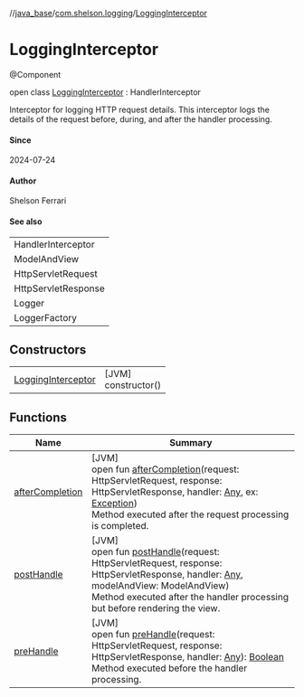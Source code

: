 //[java_base](../../../index.md)/[com.shelson.logging](../index.md)/[LoggingInterceptor](index.md)

# LoggingInterceptor

@Component

open class [LoggingInterceptor](index.md) : HandlerInterceptor

Interceptor for logging HTTP request details. This interceptor logs the details of the request before, during, and after the handler processing.

#### Since

2024-07-24

#### Author

Shelson Ferrari

#### See also

| |
|---|
| HandlerInterceptor |
| ModelAndView |
| HttpServletRequest |
| HttpServletResponse |
| Logger |
| LoggerFactory |

## Constructors

| | |
|---|---|
| [LoggingInterceptor](-logging-interceptor.md) | [JVM]<br>constructor() |

## Functions

| Name | Summary |
|---|---|
| [afterCompletion](after-completion.md) | [JVM]<br>open fun [afterCompletion](after-completion.md)(request: HttpServletRequest, response: HttpServletResponse, handler: [Any](https://kotlinlang.org/api/latest/jvm/stdlib/kotlin/-any/index.html), ex: [Exception](https://docs.oracle.com/javase/8/docs/api/java/lang/Exception.html))<br>Method executed after the request processing is completed. |
| [postHandle](post-handle.md) | [JVM]<br>open fun [postHandle](post-handle.md)(request: HttpServletRequest, response: HttpServletResponse, handler: [Any](https://kotlinlang.org/api/latest/jvm/stdlib/kotlin/-any/index.html), modelAndView: ModelAndView)<br>Method executed after the handler processing but before rendering the view. |
| [preHandle](pre-handle.md) | [JVM]<br>open fun [preHandle](pre-handle.md)(request: HttpServletRequest, response: HttpServletResponse, handler: [Any](https://kotlinlang.org/api/latest/jvm/stdlib/kotlin/-any/index.html)): [Boolean](https://kotlinlang.org/api/latest/jvm/stdlib/kotlin/-boolean/index.html)<br>Method executed before the handler processing. |

